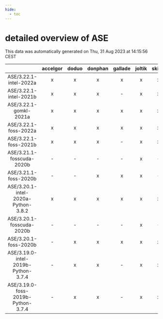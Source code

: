 ```yaml
---
hide:
  - toc
---
```


detailed overview of ASE
========================


This data was automatically generated on Thu, 31 Aug 2023 at 14:15:56 CEST  

| |accelgor|doduo|donphan|gallade|joltik|skitty|swalot|victini|
| :---: | :---: | :---: | :---: | :---: | :---: | :---: | :---: | :---: |
|ASE/3.22.1-intel-2022a|x|x|x|x|x|x|x|x|
|ASE/3.22.1-intel-2021b|x|x|x|-|x|x|x|x|
|ASE/3.22.1-gomkl-2021a|x|x|x|x|x|x|x|x|
|ASE/3.22.1-foss-2022a|x|x|x|x|x|x|x|x|
|ASE/3.22.1-foss-2021b|x|x|x|-|x|x|x|x|
|ASE/3.21.1-fosscuda-2020b|-|-|-|-|x|-|-|-|
|ASE/3.21.1-foss-2020b|-|-|x|x|x|-|-|-|
|ASE/3.20.1-intel-2020a-Python-3.8.2|x|x|x|x|x|x|x|x|
|ASE/3.20.1-fosscuda-2020b|-|-|-|-|x|-|-|-|
|ASE/3.20.1-foss-2020b|-|x|x|x|x|x|x|x|
|ASE/3.19.0-intel-2019b-Python-3.7.4|-|x|x|-|x|x|-|x|
|ASE/3.19.0-foss-2019b-Python-3.7.4|-|x|x|-|x|x|-|x|
